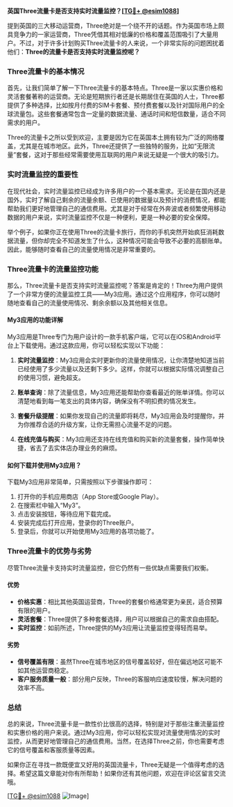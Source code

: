 **英国Three流量卡是否支持实时流量监控？[[TG💪+ @esim1088](https://t.me/s/esim1088)]**

提到英国的三大移动运营商，Three绝对是一个绕不开的话题。作为英国市场上颇具竞争力的一家运营商，Three凭借其相对低廉的价格和覆盖范围吸引了大量用户。不过，对于许多计划购买Three流量卡的人来说，一个非常实际的问题困扰着他们：**Three的流量卡是否支持实时流量监控呢？**

### Three流量卡的基本情况

首先，让我们简单了解一下Three流量卡的基本特点。Three是一家以实惠价格和灵活套餐著称的运营商。无论是短期旅行者还是长期居住在英国的人士，Three都提供了多种选择，比如按月付费的SIM卡套餐、预付费套餐以及针对国际用户的全球流量包。这些套餐通常包含一定量的数据流量、通话时间和短信数量，适合不同需求的用户。

Three的流量卡之所以受到欢迎，主要是因为它在英国本土拥有较为广泛的网络覆盖，尤其是在城市地区。此外，Three还提供了一些独特的服务，比如“无限流量”套餐，这对于那些经常需要使用互联网的用户来说无疑是一个很大的吸引力。

### 实时流量监控的重要性

在现代社会，实时流量监控已经成为许多用户的一个基本需求。无论是在国内还是国外，实时了解自己剩余的流量余额、已使用的数据量以及预计的消费情况，都能帮助我们更好地管理自己的通信费用。尤其是对于经常在外奔波或者频繁使用移动数据的用户来说，实时流量监控不仅是一种便利，更是一种必要的安全保障。

举个例子，如果你正在使用Three的流量卡旅行，而你的手机突然开始疯狂消耗数据流量，但你却完全不知道发生了什么，这种情况可能会导致不必要的高额账单。因此，能够随时查看自己的流量使用情况是非常重要的。

### Three流量卡的流量监控功能

那么，Three流量卡是否支持实时流量监控呢？答案是肯定的！Three为用户提供了一个非常方便的流量监控工具——My3应用。通过这个应用程序，你可以随时随地查看自己的流量使用情况、剩余余额以及其他相关信息。

#### My3应用的功能详解

My3应用是Three专门为用户设计的一款手机客户端，它可以在iOS和Android平台上下载使用。通过这款应用，你可以轻松实现以下功能：

1. **实时流量监控**：My3应用会实时更新你的流量使用情况，让你清楚地知道当前已经使用了多少流量以及还剩下多少。这样，你就可以根据实际情况调整自己的使用习惯，避免超支。

2. **账单查询**：除了流量信息，My3应用还能帮助你查看最近的账单详情。你可以清楚地看到每一笔支出的具体内容，确保没有不明扣费的情况发生。

3. **套餐升级提醒**：如果你发现自己的流量即将耗尽，My3应用会及时提醒你，并为你推荐合适的升级方案，让你无需担心流量不足的问题。

4. **在线充值与购买**：My3应用还支持在线充值和购买新的流量套餐，操作简单快捷，省去了去实体店办理业务的麻烦。

#### 如何下载并使用My3应用？

下载My3应用非常简单，只需按照以下步骤操作即可：

1. 打开你的手机应用商店（App Store或Google Play）。
2. 在搜索栏中输入“My3”。
3. 点击安装按钮，等待应用下载完成。
4. 安装完成后打开应用，登录你的Three账户。
5. 登录后，你就可以开始使用My3应用的各项功能了。

### Three流量卡的优势与劣势

尽管Three流量卡支持实时流量监控，但它仍然有一些优缺点需要我们权衡。

#### 优势

- **价格实惠**：相比其他英国运营商，Three的套餐价格通常更为亲民，适合预算有限的用户。
- **灵活套餐**：Three提供了多种套餐选择，用户可以根据自己的需求自由搭配。
- **实时监控**：如前所述，Three提供的My3应用让流量监控变得轻而易举。

#### 劣势

- **信号覆盖有限**：虽然Three在城市地区的信号覆盖较好，但在偏远地区可能不如其他运营商稳定。
- **客户服务质量一般**：部分用户反映，Three的客服响应速度较慢，解决问题的效率不高。

### 总结

总的来说，Three流量卡是一款性价比很高的选择，特别是对于那些注重流量监控和实惠价格的用户来说。通过My3应用，你可以轻松实现对流量使用情况的实时监控，从而更好地管理自己的通信费用。当然，在选择Three之前，你也需要考虑它的信号覆盖和客服质量等因素。

如果你正在寻找一款既便宜又好用的英国流量卡，Three无疑是一个值得考虑的选择。希望这篇文章能对你有所帮助！如果你还有其他问题，欢迎在评论区留言交流哦。

[[TG💪+ @esim1088](https://t.me/s/esim1088) ![Image](https://i.postimg.cc/4NQfJmqS/Snipaste-2025-05-13-00-14-12.png)]